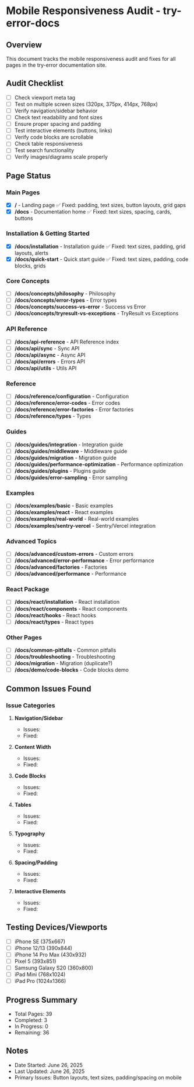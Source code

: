 # Mobile Responsiveness Audit - try-error-docs

## Overview

This document tracks the mobile responsiveness audit and fixes for all pages in the try-error documentation site.

## Audit Checklist

- [ ] Check viewport meta tag
- [ ] Test on multiple screen sizes (320px, 375px, 414px, 768px)
- [ ] Verify navigation/sidebar behavior
- [ ] Check text readability and font sizes
- [ ] Ensure proper spacing and padding
- [ ] Test interactive elements (buttons, links)
- [ ] Verify code blocks are scrollable
- [ ] Check table responsiveness
- [ ] Test search functionality
- [ ] Verify images/diagrams scale properly

## Page Status

### Main Pages

- [x] **/** - Landing page ✅ Fixed: padding, text sizes, button layouts, grid gaps
- [x] **/docs** - Documentation home ✅ Fixed: text sizes, spacing, cards, buttons

### Installation & Getting Started

- [x] **/docs/installation** - Installation guide ✅ Fixed: text sizes, padding, grid layouts, alerts
- [x] **/docs/quick-start** - Quick start guide ✅ Fixed: text sizes, padding, code blocks, grids

### Core Concepts

- [ ] **/docs/concepts/philosophy** - Philosophy
- [ ] **/docs/concepts/error-types** - Error types
- [ ] **/docs/concepts/success-vs-error** - Success vs Error
- [ ] **/docs/concepts/tryresult-vs-exceptions** - TryResult vs Exceptions

### API Reference

- [ ] **/docs/api-reference** - API Reference index
- [ ] **/docs/api/sync** - Sync API
- [ ] **/docs/api/async** - Async API
- [ ] **/docs/api/errors** - Errors API
- [ ] **/docs/api/utils** - Utils API

### Reference

- [ ] **/docs/reference/configuration** - Configuration
- [ ] **/docs/reference/error-codes** - Error codes
- [ ] **/docs/reference/error-factories** - Error factories
- [ ] **/docs/reference/types** - Types

### Guides

- [ ] **/docs/guides/integration** - Integration guide
- [ ] **/docs/guides/middleware** - Middleware guide
- [ ] **/docs/guides/migration** - Migration guide
- [ ] **/docs/guides/performance-optimization** - Performance optimization
- [ ] **/docs/guides/plugins** - Plugins guide
- [ ] **/docs/guides/error-sampling** - Error sampling

### Examples

- [ ] **/docs/examples/basic** - Basic examples
- [ ] **/docs/examples/react** - React examples
- [ ] **/docs/examples/real-world** - Real-world examples
- [ ] **/docs/examples/sentry-vercel** - Sentry/Vercel integration

### Advanced Topics

- [ ] **/docs/advanced/custom-errors** - Custom errors
- [ ] **/docs/advanced/error-performance** - Error performance
- [ ] **/docs/advanced/factories** - Factories
- [ ] **/docs/advanced/performance** - Performance

### React Package

- [ ] **/docs/react/installation** - React installation
- [ ] **/docs/react/components** - React components
- [ ] **/docs/react/hooks** - React hooks
- [ ] **/docs/react/types** - React types

### Other Pages

- [ ] **/docs/common-pitfalls** - Common pitfalls
- [ ] **/docs/troubleshooting** - Troubleshooting
- [ ] **/docs/migration** - Migration (duplicate?)
- [ ] **/docs/demo/code-blocks** - Code blocks demo

## Common Issues Found

### Issue Categories

1. **Navigation/Sidebar**

   - Issues:
   - Fixed:

2. **Content Width**

   - Issues:
   - Fixed:

3. **Code Blocks**

   - Issues:
   - Fixed:

4. **Tables**

   - Issues:
   - Fixed:

5. **Typography**

   - Issues:
   - Fixed:

6. **Spacing/Padding**

   - Issues:
   - Fixed:

7. **Interactive Elements**
   - Issues:
   - Fixed:

## Testing Devices/Viewports

- [ ] iPhone SE (375x667)
- [ ] iPhone 12/13 (390x844)
- [ ] iPhone 14 Pro Max (430x932)
- [ ] Pixel 5 (393x851)
- [ ] Samsung Galaxy S20 (360x800)
- [ ] iPad Mini (768x1024)
- [ ] iPad Pro (1024x1366)

## Progress Summary

- Total Pages: 39
- Completed: 3
- In Progress: 0
- Remaining: 36

## Notes

- Date Started: June 26, 2025
- Last Updated: June 26, 2025
- Primary Issues: Button layouts, text sizes, padding/spacing on mobile
